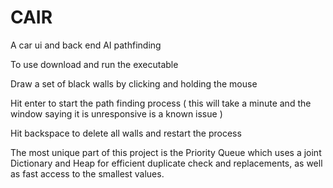 # CAIR
A car ui and back end AI pathfinding

To use download and run the executable

Draw a set of black walls by clicking and holding the mouse

Hit enter to start the path finding process ( this will take a minute and the window saying it is unresponsive is a known issue )

Hit backspace to delete all walls and restart the process

The most unique part of this project is the Priority Queue which uses a joint Dictionary and Heap for efficient duplicate check and replacements, as well as fast access to the smallest values.
